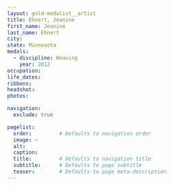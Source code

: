 ```yaml
---
layout: gold-medalist__artist
title: Ehnert, Jeanine
first_name: Jeanine
last_name: Ehnert
city: 
state: Minnesota
medals: 
  - discipline: Weaving
    year: 2012
occupation:
life_dates:
ribbons:
headshot:
photos:

navigation:
  exclude: true

pagelist:
  order:         # Defaults to navigation order  
  image: ~
  alt:
  caption:
  title:         # Defaults to navigation title
  subtitle:      # Defaults to page subtitle
  teaser:        # Defaults to page meta-description  
---
```

